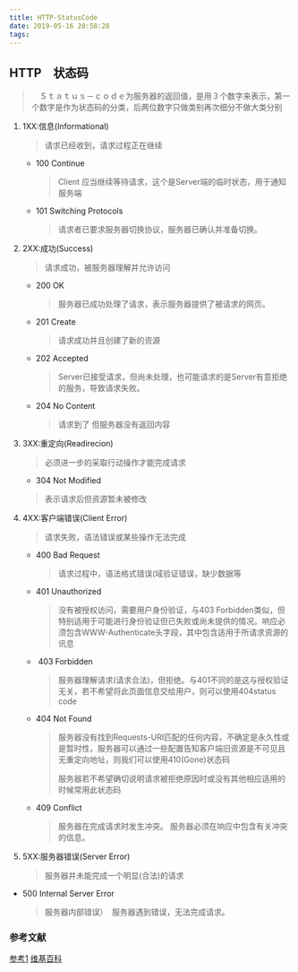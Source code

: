 ```yaml
---
title: HTTP-StatusCode
date: 2019-05-16 20:58:28
tags:
---
```


## HTTP　状态码
>　Ｓｔａｔｕｓ－ｃｏｄｅ为服务器的返回值，是用３个数字来表示，第一个数字是作为状态码的分类，后两位数字只做类别再次细分不做大类分别

1. 1XX:信息(Informational)
    > 请求已经收到，请求过程正在继续
    
    * 100 Continue
        > Client 应当继续等待请求，这个是Server端的临时状态，用于通知服务端
    
    * 101 Switching Protocols
        > 请求者已要求服务器切换协议，服务器已确认并准备切换。
    


2. 2XX:成功(Success)
    > 请求成功，被服务器理解并允许访问

    * 200 OK
        > 服务器已成功处理了请求，表示服务器提供了被请求的网页。
    
    * 201 Create
        > 请求成功并且创建了新的资源

    * 202 Accepted
        > Server已接受请求，但尚未处理，也可能请求的是Server有意拒绝的服务，导致请求失败。
    
    * 204 No Content
        > 请求到了 但服务器没有返回内容
    
3. 3XX:重定向(Readirecion)
    > 必须进一步的采取行动操作才能完成请求
   
    * 304 Not Modified
     > 表示请求后但资源暂未被修改
     
4. 4XX:客户端错误(Client Error)
    > 请求失败，语法错误或某些操作无法完成
    
    * 400 Bad Request
        > 请求过程中，语法格式错误(域验证错误，缺少数据等
        
    * 401 Unauthorized 
      >  没有被授权访问，需要用户身份验证，与403 Forbidden类似，但特别适用于可能进行身份验证但已失败或尚未提供的情况。响应必须包含WWW-Authenticate头字段，其中包含适用于所请求资源的讯息
        
    *  403 Forbidden
    
        > 服务器理解请求(请求合法)，但拒绝。与401不同的是这与授权验证无关，若不希望将此页面信息交给用户，则可以使用404status code
        
        
    *  404 Not Found
        > 服务器没有找到Requests-URI匹配的任何内容，不确定是永久性或是暂时性，服务器可以通过一些配置告知客户端旧资源是不可见且无重定向地址，则我们可以使用410(Gone)状态码
        > 
        > 服务器若不希望确切说明请求被拒绝原因时或没有其他相应适用的时候常用此状态码 
   
   * 409 Conflict
        > 服务器在完成请求时发生冲突。 服务器必须在响应中包含有关冲突的信息。
    
    
5. 5XX:服务器错误(Server Error)
    > 服务器并未能完成一个明显(合法)的请求
   
  *  500 Internal Server Error
      >   服务器内部错误）  服务器遇到错误，无法完成请求。
    
### 参考文献
[参考1](https://www.restapitutorial.com/httpstatuscodes.html)
[维基百科](https://en.wikipedia.org/wiki/List_of_HTTP_status_codes)